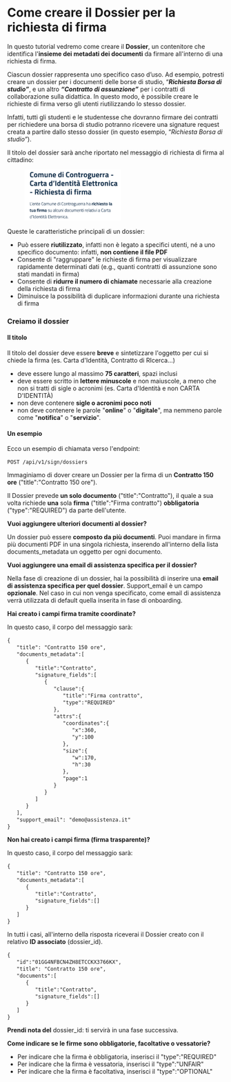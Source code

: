 # Come creare il Dossier per la richiesta di firma

In questo tutorial vedremo come creare il **Dossier**, un contenitore che identifica l'**insieme dei metadati dei documenti** da firmare all'interno di una richiesta di firma.

Ciascun dossier rappresenta uno specifico caso d’uso. Ad esempio, potresti creare un dossier per i documenti delle borse di studio, “_**Richiesta Borsa di studio”**_, e un altro _**“Contratto di assunzione”**_ per i contratti di collaborazione sulla didattica. In questo modo, è possibile creare le richieste di firma verso gli utenti riutilizzando lo stesso dossier.

Infatti, tutti gli studenti e le studentesse che dovranno firmare dei contratti per richiedere una borsa di studio potranno ricevere una signature request creata a partire dallo stesso dossier (in questo esempio, “_Richiesta Borsa di studio”_).

Il titolo del dossier sarà anche riportato nel messaggio di richiesta di firma al cittadino:

<figure><img src=".gitbook/assets/dc465d08-e291-4ca2-879d-e9ee8dfed2b7.png" alt="" width="224"><figcaption></figcaption></figure>

Queste le caratteristiche principali di un dossier​:

* Può essere **riutilizzato**, infatti non è legato a specifici utenti, né a uno specifico documento: infatti, **non contiene il file PDF**
* Consente di "raggruppare" le richieste di firma per visualizzare rapidamente determinati dati (e.g., quanti contratti di assunzione sono stati mandati in firma)
* Consente di **ridurre il numero di chiamate** necessarie alla creazione della richiesta di firma
* Diminuisce la possibilità di duplicare informazioni durante una richiesta di firma

### **Creiamo il dossier**

#### Il titolo

Il titolo del dossier deve essere **breve** e sintetizzare l'oggetto per cui si chiede la firma (es. Carta d'Identità, Contratto di RIcerca...)

* deve essere lungo al massimo **75 caratteri**, spazi inclusi
* deve essere scritto in **lettere minuscole** e non maiuscole, a meno che non si tratti di sigle o acronimi (es. Carta d'Identità e non CARTA D'IDENTITÀ)
* non deve contenere **sigle o acronimi poco noti**
* non deve contenere le parole "**online**" o "**digitale**", ma nemmeno parole come "**notifica**" o "**servizio**".

#### Un esempio

Ecco un esempio di chiamata verso l'endpoint:

```
POST /api/v1/sign/dossiers
```

Immaginiamo di dover creare un Dossier per la firma di un **Contratto 150 ore** ("title":"Contratto 150 ore").

Il Dossier prevede **un solo documento** ("title":"Contratto"), il quale a sua volta richiede **una** sola **firma** ("title":"Firma contratto") **obbligatoria** ("type":"REQUIRED") da parte dell'utente.

**Vuoi aggiungere ulteriori documenti al dossier?**

Un dossier può essere **composto da più documenti**. Puoi mandare in firma più documenti PDF in una singola richiesta, inserendo all'interno della lista documents\_metadata un oggetto per ogni documento.

**Vuoi aggiungere una email di assistenza specifica per il dossier?**

Nella fase di creazione di un dossier, hai la possibilità di inserire una **email di assistenza specifica per quel dossier**. Support\_email è un campo **opzionale**. Nel caso in cui non venga specificato, come email di assistenza verrà utilizzata di default quella inserita in fase di onboarding.

**Hai creato i campi firma tramite coordinate?**

In questo caso, il corpo del messaggio sarà:

```
{
   "title": "Contratto 150 ore",
   "documents_metadata":[
      {
         "title":"Contratto",
         "signature_fields":[
            {
               "clause":{
                  "title":"Firma contratto",
                  "type":"REQUIRED"
               },
               "attrs":{
                  "coordinates":{
                     "x":360,
                     "y":100
                  },
                  "size":{
                     "w":170,
                     "h":30
                  },
                  "page":1
               }
            }
         ]
      }
   ],
   "support_email": "demo@assistenza.it"
}
```

**Non hai creato i campi firma (firma trasparente)?**

In questo caso, il corpo del messaggio sarà:

```
{
   "title": "Contratto 150 ore",
   "documents_metadata":[
      {
         "title":"Contratto",
         "signature_fields":[]
      }
   ]
}
```

In tutti i casi, all'interno della risposta riceverai il Dossier creato con il relativo **ID associato** (dossier\_id).

```
{
   "id":"01GG4NFBCN4ZH8ETCCKX3766KX",
   "title": "Contratto 150 ore",
   "documents":[
      {
         "title":"Contratto",
         "signature_fields":[]
      }
   ]
}
```

**Prendi nota del** dossier\_id: ti servirà in una fase successiva.

**Come indicare se le firme sono obbligatorie, facoltative o vessatorie?**

* Per indicare che la firma è obbligatoria, inserisci il "type":"REQUIRED"
* Per indicare che la firma è vessatoria, inserisci il "type":"UNFAIR"
* Per indicare che la firma è facoltativa, inserisci il "type":"OPTIONAL"
